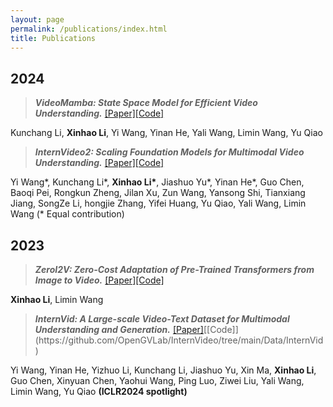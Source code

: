 ```yaml
---
layout: page
permalink: /publications/index.html
title: Publications
---
```


## 2024

> ***VideoMamba: State Space Model for Efficient Video Understanding.*** [[Paper]](https://arxiv.org/abs/2403.06977)[[Code]](https://github.com/OpenGVLab/VideoMamba)

Kunchang Li, **Xinhao Li**, Yi Wang, Yinan He, Yali Wang, Limin Wang, Yu Qiao

> ***InternVideo2: Scaling Foundation Models for Multimodal Video Understanding.*** [[Paper]](https://arxiv.org/pdf/2403.15377.pdf)[[Code]](https://github.com/OpenGVLab/InternVideo/tree/main/InternVideo2)

Yi Wang\*, Kunchang Li\*, **Xinhao Li\***, Jiashuo Yu\*, Yinan He\*, Guo Chen, Baoqi Pei, Rongkun Zheng, Jilan Xu, Zun Wang, Yansong Shi, Tianxiang Jiang, SongZe Li, hongjie Zhang, Yifei Huang, Yu Qiao, Yali Wang, Limin Wang (\* Equal contribution)

## 2023

> ***ZeroI2V: Zero-Cost Adaptation of Pre-Trained Transformers from Image to Video.*** [[Paper]](https://arxiv.org/abs/2310.01324)[[Code]](https://github.com/leexinhao/ZeroI2V)

**Xinhao Li**, Limin Wang

> ***InternVid: A Large-scale Video-Text Dataset for Multimodal Understanding and Generation.*** [[Paper]](https://openreview.net/forum?id=MLBdiWu4Fw&referrer=%5BAuthor%20Console%5D(%2Fgroup%3Fid%3DICLR.cc%2F2024%2FConference%2FAuthors%23your-submissions))[[Code]](https://github.com/OpenGVLab/InternVideo/tree/main/Data/InternVid) 

Yi Wang, Yinan He, Yizhuo Li, Kunchang Li, Jiashuo Yu, Xin Ma, **Xinhao Li**, Guo Chen, Xinyuan Chen, Yaohui Wang, Ping Luo, Ziwei Liu, Yali Wang, Limin Wang, Yu Qiao **(ICLR2024 spotlight)** 

